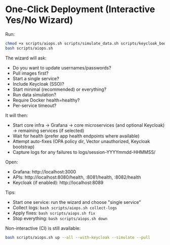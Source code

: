 # One-Click Deployment (Interactive Yes/No Wizard)

Run:
```bash
chmod +x scripts/aiops.sh scripts/simulate_data.sh scripts/keycloak_bootstrap.sh
bash scripts/aiops.sh
```

The wizard will ask:
- Do you want to update usernames/passwords?
- Pull images first?
- Start a single service?
- Include Keycloak (SSO)?
- Start minimal (recommended) or everything?
- Run data simulation?
- Require Docker health=healthy?
- Per-service timeout?

It will then:
- Start core infra → Grafana → core microservices (and optional Keycloak) → remaining services (if selected)
- Wait for health (prefer app health endpoints where available)
- Attempt auto-fixes (OPA policy dir, Vector unauthorized, Keycloak bootstrap)
- Capture logs for any failures to logs/session-YYYYmmdd-HHMMSS/

Open:
- Grafana: http://localhost:3000
- APIs: http://localhost:8080/health, :8081/health, :8082/health
- Keycloak (if enabled): http://localhost:8089

Tips:
- Start one service: run the wizard and choose "single service"
- Collect logs: `bash scripts/aiops.sh collect-logs`
- Apply fixes: `bash scripts/aiops.sh fix`
- Stop everything: `bash scripts/aiops.sh down`

Non-interactive (CI) is still available:
```bash
bash scripts/aiops.sh up --all --with-keycloak --simulate --pull
```
